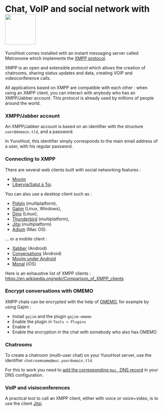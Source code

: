# Chat, VoIP and social network with <img src="/images/XMPP_logo.png" width=100>

YunoHost comes installed with an instant messaging server called Metronome which implements the [XMPP protocol](https://en.wikipedia.org/wiki/Extensible_Messaging_and_Presence_Protocol).

XMPP is an open and extensible protocol which allows the creation of chatrooms, sharing status updates and data, creating VOIP and videoconference calls.

All applications based on XMPP are compatible with each other : when using an XMPP client, you can interact with anybody who has an XMPP/Jabber account. This protocol is already used by millions of people around the world.

### XMPP/Jabber account

An XMPP/Jabber account is based on an identifier with the structure `user@domain.tld`, and a password.

In YunoHost, this identifier simply corresponds to the main email address of a user, with his regular password.

### Connecting to XMPP 

There are several web clients built with social networking features :
- [Movim](https://pod.movim.eu)
- [Libervia/Salut à Toi](http://salut-a-toi.org/).

You can also use a desktop client such as :
- [Pidgin](http://pidgin.im/) (multiplatform), 
- [Gajim](http://gajim.org/) (Linux, Windows),
- [Dino](https://dino.im) (Linux),
- [Thunderbird](https://www.thundebird.net/) (multiplatform), 
- [Jitsi](http://jitsi.org/) (multiplatform) 
- [Adium](https://adium.im/) (Mac OS).

... or a mobile client :
* [Xabber](http://xabber.com) (Android)
* [Conversations](https://conversations.im/) (Android)
* [Movim under Android](https://movim.eu)
* [Monal](https://itunes.apple.com/us/app/monal-free-xmpp-chat/id317711500?mt=8) (iOS)

Here is an exhaustive list of XMPP clients : https://en.wikipedia.org/wiki/Comparison_of_XMPP_clients

### Encrypt conversations with OMEMO

XMPP chats can be encrypted with the help of [OMEMO](https://xmpp.org/extensions/xep-0384.html), for example by using Gajim :
* Install `gajim` and the plugin `gajim-omemo`
* Enable the plugin in `Tools > Plugins`
* Enable it
* Enable the encryption in the chat with somebody who also has OMEMO

### Chatrooms

To create a chatroom (multi-user chat) on your YunoHost server, use the identifier `chatroomname@muc.yourdomain.tld`.

For this to work you need to [add the corresponding `muc.` DNS record](dns_config_fr) in your DNS configuration.

### VoIP and visioconferences

A practical tool to call an XMPP client, either with voice or voice+video, is to use the client [Jitsi](http://jitsi.org/).
